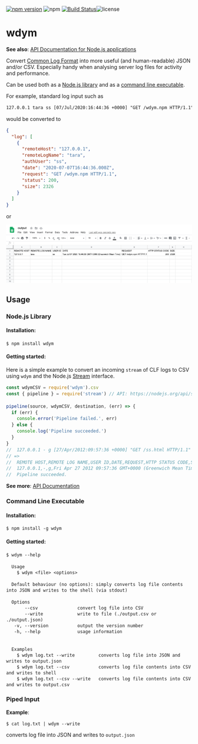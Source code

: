 [![npm version](https://badge.fury.io/js/wdym.svg)](https://badge.fury.io/js/wdym)
![npm](https://img.shields.io/npm/dt/wdym)
[![Build Status](https://travis-ci.com/abircb/whatdoyoumean.svg?branch=master)](https://travis-ci.com/abircb/whatdoyoumean)![license](https://img.shields.io/npm/l/wdym)

# wdym

**See also**: [API Documentation for Node.js applications](https://github.com/abircb/wdym/wiki/API-Documentation)

Convert [Common Log Format](https://httpd.apache.org/docs/1.3/logs.html#common) into more useful (and human-readable) JSON and/or CSV. Especially handy when analysing server log files for activity and performance.

Can be used both as a [Node.js library](https://github.com/abircb/wdym/wiki/API-Documentation) and as a [command line executable](#command-line-executable).

For example, standard log input such as

```txt
127.0.0.1 tara ss [07/Jul/2020:16:44:36 +0000] "GET /wdym.npm HTTP/1.1" 200 2326
```

would be converted to

```json
{
  "log": [
    {
      "remoteHost": "127.0.0.1",
      "remoteLogName": "tara",
      "authUser": "ss",
      "date": "2020-07-07T16:44:36.000Z",
      "request": "GET /wdym.npm HTTP/1.1",
      "status": 200,
      "size": 2326
    }
  ]
}
```

or

![CSV](.github/assets/csv.png)

## Usage

### Node.js Library

#### Installation:

```cli
$ npm install wdym
```

#### Getting started:

Here is a simple example to convert an incoming `stream` of CLF logs to CSV using `wdym` and the Node.js [Stream](https://nodejs.org/api/stream.html) interface.

```js
const wdymCSV = require('wdym').csv
const { pipeline } = require('stream') // API: https://nodejs.org/api/stream.html#stream_stream_pipeline_source_transforms_destination_callback

pipeline(source, wdymCSV, destination, (err) => {
  if (err) {
    console.error('Pipeline failed.', err)
  } else {
    console.log('Pipeline succeeded.')
  }
}
//  127.0.0.1 - g [27/Apr/2012:09:57:36 +0000] "GET /ss.html HTTP/1.1"  200 2326
// =>
//  REMOTE HOST,REMOTE LOG NAME,USER ID,DATE,REQUEST,HTTP STATUS CODE,SIZE
//  127.0.0.1,-,g,Fri Apr 27 2012 09:57:36 GMT+0000 (Greenwich Mean Time),GET /ss.html HTTP/1.1,200,2326
//  Pipeline succeeded.
```

**See more**: [API Documentation](https://github.com/abircb/wdym/wiki/API-Documentation)

### Command Line Executable

#### Installation:

```cli
$ npm install -g wdym
```

#### Getting started:

```cli
$ wdym --help

  Usage
    $ wdym <file> <options>

  Default behaviour (no options): simply converts log file contents into JSON and writes to the shell (via stdout)

  Options
       --csv               convert log file into CSV
       --write             write to file (./output.csv or ./output.json)
   -v, --version           output the version number
   -h, --help              usage information


  Examples
    $ wdym log.txt --write         converts log file into JSON and writes to output.json
    $ wdym log.txt --csv           converts log file contents into CSV and writes to shell
    $ wdym log.txt --csv --write   converts log file contents into CSV and writes to output.csv
```

### Piped Input

**Example**:

```cli
$ cat log.txt | wdym --write
```

converts log file into JSON and writes to `output.json`
